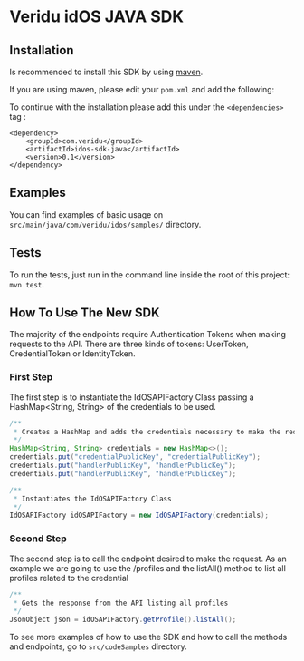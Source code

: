 Veridu idOS JAVA SDK
===================

Installation
------------
Is recommended to install this SDK by using [maven](https://maven.apache.org).

If you are using maven, please edit your `pom.xml` and add the following:


To continue with the installation please add this under the `<dependencies>` tag :

```mvn
<dependency>
	<groupId>com.veridu</groupId>
	<artifactId>idos-sdk-java</artifactId>
	<version>0.1</version>
</dependency>
```
Examples
--------
You can find examples of basic usage on `src/main/java/com/veridu/idos/samples/` directory.

Tests
-----
To run the tests, just run in the command line inside the root of this project: ```mvn test```.

How To Use The New SDK
----------------------

The majority of the endpoints require Authentication Tokens when making requests to the API.
There are three kinds of tokens: UserToken, CredentialToken or IdentityToken.

### First Step

The first step is to instantiate the IdOSAPIFactory Class passing a HashMap<String, String> of the credentials to be used.

```java
/**
 * Creates a HashMap and adds the credentials necessary to make the requests
 */
HashMap<String, String> credentials = new HashMap<>();
credentials.put("credentialPublicKey", "credentialPublicKey");
credentials.put("handlerPublicKey", "handlerPublicKey");
credentials.put("handlerPublicKey", "handlerPublicKey");

/**
 * Instantiates the IdOSAPIFactory Class
 */
IdOSAPIFactory idOSAPIFactory = new IdOSAPIFactory(credentials);
```

### Second Step

The second step is to call the endpoint desired to make the request. As an example we are going to use the /profiles and the listAll() method to list all profiles related to the credential

```java
/**
 * Gets the response from the API listing all profiles
 */
JsonObject json = idOSAPIFactory.getProfile().listAll();
```
To see more examples of how to use the SDK and how to call the methods and endpoints, go to ```src/codeSamples``` directory.
